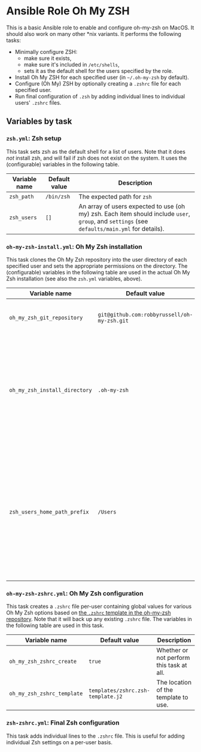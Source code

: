 # Ansible Role Oh My ZSH

This is a basic Ansible role to enable and configure oh-my-zsh on MacOS. It
should also work on many other \*nix variants. It performs the following tasks:

- Minimally configure ZSH:
  - make sure it exists,
  - make sure it's included in `/etc/shells`,
  - sets it as the default shell for the users specified by the role.
- Install Oh My ZSH for each specified user (in `~/.oh-my-zsh` by default).
- Configure (Oh My) ZSH by optionally creating a `.zshrc` file for each
  specified user.
- Run final configuration of `.zsh` by adding individual lines to individual
  users' `.zshrc` files.

## Variables by task

### `zsh.yml`: Zsh setup

This task sets zsh as the default shell for a list of users. Note that it does
*not* install zsh, and will fail if zsh does not exist on the system. It uses
the (configurable) variables in the following table.

| Variable name  | Default value | Description |
|----------------|---------------|-------------|
| `zsh_path`     | `/bin/zsh`    | The expected path for `zsh` |
| `zsh_users`    | `[]`          | An array of users expected to use (oh my) zsh. Each item should include `user`, `group`, and `settings` (see `defaults/main.yml` for details). |

### `oh-my-zsh-install.yml`: Oh My Zsh installation

This task clones the Oh My Zsh repository into the user directory of each
specified user and sets the appropriate permissions on the directory. The
(configurable) variables in the following table are used in the actual Oh My
Zsh installation (see also the `zsh.yml` variables, above).

| Variable name | Default value | Description |
|---------------|---------------|-------------|
| `oh_my_zsh_git_repository`   | `git@github.com:robbyrussell/oh-my-zsh.git ` | Complete `git clone` url to Oh My Zsh repository. |
| `oh_my_zsh_install_directory` | `.oh-my-zsh` | Name of the directory to clone Oh My Zsh repository to. Assumes it will be installed in individual users' home directories. |
| `zsh_users_home_path_prefix` | `/Users`                                     | path (from `/`) to the parent directory containing users on the system (should be identical to `$HOME`, and should not include a trailing slash). Default value works for MacOS. |

### `oh-my-zsh-zshrc.yml`: Oh My Zsh configuration

This task creates a `.zshrc` file per-user containing global values for various
Oh My Zsh options based on [the `.zshrc` template in the oh-my-zsh repository](https://raw.githubusercontent.com/robbyrussell/oh-my-zsh/master/templates/zshrc.zsh-template). Note that it
will back up any existing `.zshrc` file. The variables in the following table
are used in this task.

| Variable name | Default value | Description |
|---------------|---------------|-------------|
| `oh_my_zsh_zshrc_create` | `true` | Whether or not perform this task at all. |
| `oh_my_zsh_zshrc_template` | `templates/zshrc.zsh-template.j2` | The location of the template to use. |

### `zsh-zshrc.yml`: Final Zsh configuration

This task adds individual lines to the `.zshrc` file. This is useful for adding
individual Zsh settings on a per-user basis.
